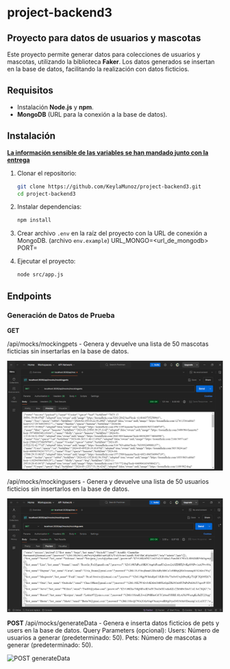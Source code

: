 # project-backend3
## Proyecto para datos de usuarios y mascotas

Este proyecto permite generar datos para colecciones de usuarios y mascotas, utilizando la biblioteca **Faker**. Los datos generados se insertan en la base de datos, facilitando la realización con datos ficticios.

## Requisitos 

- Instalación **Node.js** y **npm**.
- **MongoDB** (URL para la conexión a la base de datos).

## Instalación

   **<u>La información sensible de las variables se han mandado junto con la entrega</u>** 

1. Clonar el repositorio:
   ```bash
   git clone https://github.com/KeylaMunoz/project-backend3.git
   cd project-backend3
   ``` 
2. Instalar dependencias:
   ```bash
   npm install
   ```
3. Crear archivo `.env` en la raíz del proyecto con la URL de conexión a MongoDB. (archivo `env.example`)
URL_MONGO=<url_de_mongodb>
PORT=<port>


4. Ejecutar el proyecto:
    ```bash
    node src/app.js
    ```
## Endpoints

### Generación de Datos de Prueba

**GET**

 /api/mocks/mockingpets -
 Genera y devuelve una lista de 50 mascotas ficticias sin insertarlas en la base de datos.

 ![GET mockingpets](src/public/img/postman1.png)

/api/mocks/mockingusers  -
Genera y devuelve una lista de 50 usuarios ficticios sin insertarlos en la base de datos.

![ GET mockingusers](src/public/img/postman2.png)

**POST**
/api/mocks/generateData  - Genera e inserta datos ficticios de pets y users en la base de datos.
Query Parameters (opcional):
Users: Número de usuarios a generar (predeterminado: 50).
Pets: Número de mascotas a generar (predeterminado: 50).

![POST generateData](src/public/img/image3.png)
